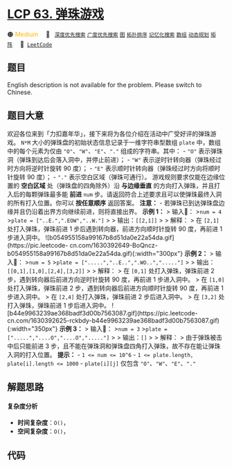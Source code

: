 # [LCP 63. 弹珠游戏](https://leetcode.cn/problems/EXvqDp)

🟠 <font color=#ffb800>Medium</font>&emsp; 🔖&ensp; [`深度优先搜索`](/leetcode/outline/tag/depth-first-search.md) [`广度优先搜索`](/leetcode/outline/tag/breadth-first-search.md) [`图`](/leetcode/outline/tag/graph.md) [`拓扑排序`](/leetcode/outline/tag/topological-sort.md) [`记忆化搜索`](/leetcode/outline/tag/memoization.md) [`数组`](/leetcode/outline/tag/array.md) [`动态规划`](/leetcode/outline/tag/dynamic-programming.md) [`矩阵`](/leetcode/outline/tag/matrix.md)&emsp; 🔗&ensp;[`LeetCode`](https://leetcode.cn/problems/EXvqDp)

## 题目

English description is not available for the problem. Please switch to
Chinese.


## 题目大意

欢迎各位来到「力扣嘉年华」，接下来将为各位介绍在活动中广受好评的弹珠游戏。 `N*M` 大小的弹珠盘的初始状态信息记录于一维字符串型数组 `plate`
中，数组中的每个元素为仅由 `"O"`、`"W"`、`"E"`、`"."` 组成的字符串。其中： \- `"O"`
表示弹珠洞（弹珠到达后会落入洞中，并停止前进）； \- `"W"` 表示逆时针转向器（弹珠经过时方向将逆时针旋转 90 度）； \- `"E"`
表示顺时针转向器（弹珠经过时方向将顺时针旋转 90 度）； \- `"."` 表示空白区域（弹珠可通行）。 游戏规则要求仅能在边缘位置的 **空白区域**
处（弹珠盘的四角除外）沿 **与边缘垂直** 的方向打入弹珠，并且打入后的每颗弹珠最多能 **前进** `num`
步。请返回符合上述要求且可以使弹珠最终入洞的所有打入位置。你可以 **按任意顺序** 返回答案。 **注意：** \-
若弹珠已到达弹珠盘边缘并且仍沿着出界方向继续前进，则将直接出界。 **示例 1：** > 输入： >`num = 4` >`plate =
["..E.",".EOW","..W."]` > > 输出：`[[2,1]]` > > 解释： > 在 `[2,1]` 处打入弹珠，弹珠前进 1
步后遇到转向器，前进方向顺时针旋转 90 度，再前进 1 步进入洞中。
![b054955158a99167b8d51da0e22a54da.gif](https://pic.leetcode-
cn.com/1630392649-BoQncz-b054955158a99167b8d51da0e22a54da.gif){:width="300px"}
**示例 2：** > 输入： >`num = 5` >`plate = [".....","..E..",".WO..","....."]` > >
输出：`[[0,1],[1,0],[2,4],[3,2]]` > > 解释： > 在 `[0,1]` 处打入弹珠，弹珠前进 2
步，遇到转向器后前进方向逆时针旋转 90 度，再前进 1 步进入洞中。 > 在 `[1,0]` 处打入弹珠，弹珠前进 2 步，遇到转向器后前进方向顺时针旋转
90 度，再前进 1 步进入洞中。 > 在 `[2,4]` 处打入弹珠，弹珠前进 2 步后进入洞中。 > 在 `[3,2]` 处打入弹珠，弹珠前进 1
步后进入洞中。 ![b44e9963239ae368badf3d00b7563087.gif](https://pic.leetcode-
cn.com/1630392625-rckbdy-b44e9963239ae368badf3d00b7563087.gif){:width="350px"}
**示例 3：** > 输入： >`num = 3` >`plate = [".....","....O","....O","....."]` > >
输出：`[]` > > 解释： > 由于弹珠被击中后只能前进 3 步，且不能在弹珠洞和弹珠盘四角打入弹珠，故不存在能让弹珠入洞的打入位置。 **提示：**
\- `1 <= num <= 10^6` \- `1 <= plate.length, plate[i].length <= 1000` \-
`plate[i][j]` 仅包含 `"O"`、`"W"`、`"E"`、`"."`


## 解题思路

#### 复杂度分析

- **时间复杂度**：`O()`，
- **空间复杂度**：`O()`，

## 代码

```javascript

```